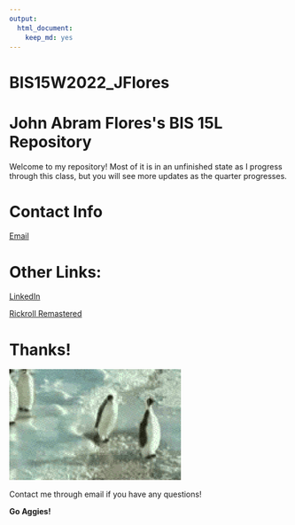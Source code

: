 ```yaml
---
output: 
  html_document: 
    keep_md: yes
---
```

# BIS15W2022_JFlores
# John Abram Flores's BIS 15L Repository
Welcome to my repository! Most of it is in an unfinished state as I progress through this class, but you will see more updates as the quarter progresses.

# Contact Info
[Email](mailto:jabflores@ucdavis.edu)

# Other Links:
[LinkedIn](https://www.linkedin.com/in/johnabramflores)

[Rickroll Remastered](https://www.youtube.com/watch?v=o-YBDTqX_ZU)

# Thanks!
![*funny penguin gif*](penguin.gif)

Contact me through email if you have any questions!

**Go Aggies!**
